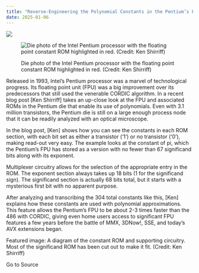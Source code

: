 ```yaml
---
title: "Reverse-Engineering the Polynomial Constants in the Pentium’s FPU"
date: 2025-01-06
---
```


![](https://hackaday.com/wp-content/uploads/2025/01/righto_ken_shirriff_pentium_rom-overview-diagram-w700.jpg?w=800)

<figure>

![Die photo of the Intel Pentium processor with the floating point constant ROM highlighted in red. (Credit: Ken Shirriff)](https://hackaday.com/wp-content/uploads/2025/01/righto_ken_shirriff_pentium-labeled.jpg?w=383)

<figcaption>

Die photo of the Intel Pentium processor with the floating point constant ROM highlighted in red. (Credit: Ken Shirriff)

</figcaption>

</figure>

Released in 1993, Intel’s Pentium processor was a marvel of technological progress. Its floating point unit (FPU) was a big improvement over its predecessors that still used the venerable CORDIC algorithm. In a recent blog post \[Ken Shirriff\] takes an up-close look at the FPU and associated ROMs in the Pentium die that enable its use of polynomials. Even with 3.1 million transistors, the Pentium die is still on a large enough process node that it can be readily analyzed with an optical microscope.

In the blog post, \[Ken\] shows how you can see the constants in each ROM section, with each bit set as either a transistor (‘1’) or no transistor (‘0’), making read-out very easy. The example looks at the constant of pi, which the Pentium’s FPU has stored as a version with no fewer than 67 significand bits along with its exponent.

Multiplexer circuitry allows for the selection of the appropriate entry in the ROM. The exponent section always takes up 18 bits (1 for the significand sign). The significand section is actually 68 bits total, but it starts with a mysterious first bit with no apparent purpose.

After analyzing and transcribing the 304 total constants like this, \[Ken\] explains how these constants are used with polynomial approximations. This feature allows the Pentium’s FPU to be about 2-3 times faster than the 486 with CORDIC, giving even home users access to significant FPU features a few years before the battle of MMX, 3DNow!, SSE, and today’s AVX extensions began.

Featured image: A diagram of the constant ROM and supporting circuitry. Most of the significand ROM has been cut out to make it fit. (Credit: Ken Shirriff)

Go to Source
